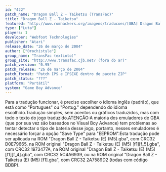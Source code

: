 ```yaml
---
id: "422"
patch_name: "Dragon Ball Z - Taiketsu (TransFac)"
title: "Dragon Ball Z - Taiketsu"
featured: "http://www.romhackers.org/imagens/traducoes/[GBA] Dragon Ball Z - Taiketsu - TransFac - 1.png"
type: ["Luta"]
players: 1
developer: "Webfoot Technologies"
publisher: "Atari"
release_date: "26 de março de 2004"
author: ["Orochistyle"]
group_name: "TransFac (extinto)"
group_site: "http://www.transfac.cjb.net/ (fora do ar)"
patch_version: "0.95"
patch_release: "26 de março de 2004"
patch_format: "Patch IPS e IPSEXE dentro de pacote ZIP"
patch_status: "???"
platform: "Portátil"
system: "Game Boy Advance"
---
```


Para a tradução funcionar, é preciso escolher o idioma inglês (padrão), que está como "Portugues" ou "Portug." dependendo do idioma escolhido.Tradução simples, sem acentos ou gráficos traduzidos, mas com todo o texto do jogo traduzido.ATENÇÃO:A maioria dos emuladores de GBA (que por sua vez são baseados no Visual Boy Advance) tem problemas ao tentar detectar o tipo de bateria desse jogo, portanto, nesses emuladores é necessário forçar a opção "Save Type" para "EEPROM".Esta tradução pode ser aplicada na ROM "Dragon Ball Z - Taiketsu (E) (M5).gba", com CRC32 D0E79665, na ROM original "Dragon Ball Z - Taiketsu (E) (M5) [f1][f_5].gba", com CRC32 1973477A, na ROM original "Dragon Ball Z - Taiketsu (E) (M5) [f1][f_4].gba", com CRC32 5C4A6939, ou na ROM original "Dragon Ball Z - Taiketsu (E) (M5) [f1].gba", com CRC32 2A7589D2 (todas com código BDBP).